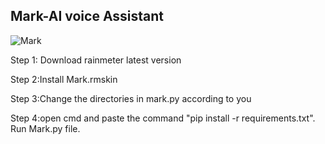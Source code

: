 ## Mark-AI voice Assistant
![Mark](https://user-images.githubusercontent.com/71940535/113481097-486c9880-94b5-11eb-8994-60ef89f49dc6.jpg)


Step 1: Download rainmeter latest version 

Step 2:Install Mark.rmskin

Step 3:Change the directories in mark.py according to you

Step 4:open cmd and paste the command "pip install -r requirements.txt".     
Run Mark.py file.
